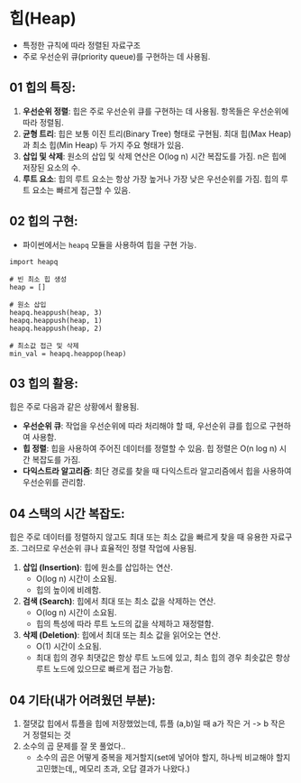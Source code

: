 # 힙(Heap)

- 특정한 규칙에 따라 정렬된 자료구조
- 주로 우선순위 큐(priority queue)를 구현하는 데 사용됨.

## 01 힙의 특징:

1. **우선순위 정렬**: 힙은 주로 우선순위 큐를 구현하는 데 사용됨. 항목들은 우선순위에 따라 정렬됨.
2. **균형 트리**: 힙은 보통 이진 트리(Binary Tree) 형태로 구현됨. 최대 힙(Max Heap)과 최소 힙(Min Heap) 두 가지 주요 형태가 있음.
3. **삽입 및 삭제**: 원소의 삽입 및 삭제 연산은 O(log n) 시간 복잡도를 가짐. n은 힙에 저장된 요소의 수.
4. **루트 요소**: 힙의 루트 요소는 항상 가장 높거나 가장 낮은 우선순위를 가짐. 힙의 루트 요소는 빠르게 접근할 수 있음.

## 02 힙의 구현:

- 파이썬에서는 `heapq` 모듈을 사용하여 힙을 구현 가능.

```
import heapq

# 빈 최소 힙 생성
heap = []

# 원소 삽입
heapq.heappush(heap, 3)
heapq.heappush(heap, 1)
heapq.heappush(heap, 2)

# 최소값 접근 및 삭제
min_val = heapq.heappop(heap)

```

## 03 힙의 활용:

힙은 주로 다음과 같은 상황에서 활용됨.

- **우선순위 큐**: 작업을 우선순위에 따라 처리해야 할 때, 우선순위 큐를 힙으로 구현하여 사용함.
- **힙 정렬**: 힙을 사용하여 주어진 데이터를 정렬할 수 있음. 힙 정렬은 O(n log n) 시간 복잡도를 가짐.
- **다익스트라 알고리즘**: 최단 경로를 찾을 때 다익스트라 알고리즘에서 힙을 사용하여 우선순위를 관리함.

## 04 스택의 시간 복잡도:

힙은 주로 데이터를 정렬하지 않고도 최대 또는 최소 값을 빠르게 찾을 때 유용한 자료구조. 그러므로 우선순위 큐나 효율적인 정렬 작업에 사용됨.

1. **삽입 (Insertion)**: 힙에 원소를 삽입하는 연산.
   - O(log n) 시간이 소요됨.
   - 힙의 높이에 비례함.
2. **검색 (Search)**: 힙에서 최대 또는 최소 값을 삭제하는 연산.
   - O(log n) 시간이 소요됨.
   - 힙의 특성에 따라 루트 노드의 값을 삭제하고 재정렬함.
3. **삭제 (Deletion)**: 힙에서 최대 또는 최소 값을 읽어오는 연산.
   - O(1) 시간이 소요됨.
   - 최대 힙의 경우 최댓값은 항상 루트 노드에 있고, 최소 힙의 경우 최솟값은 항상 루트 노드에 있으므로 빠르게 접근 가능함.

## 04 기타(내가 어려웠던 부분):

1. 절댓값 힙에서 튜플을 힙에 저장했었는데, 튜플 (a,b)일 때 a가 작은 거 -> b 작은 거 정렬되는 것
2. 소수의 곱 문제를 잘 못 풀었다..
   - 소수의 곱은 어떻게 중복을 제거할지(set에 넣어야 할지, 하나씩 비교해야 할지 고민했는데,, 메모리 초과, 오답 결과가 나왔다.)
